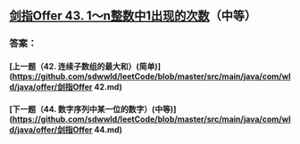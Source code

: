 ## [剑指Offer 43. 1～n整数中1出现的次数](https://leetcode-cn.com/problems/merge-two-sorted-lists/)（中等）





### 答案：



#### [上一题（42. 连续子数组的最大和）(简单)](https://github.com/sdwwld/leetCode/blob/master/src/main/java/com/wld/java/offer/剑指Offer 42.md)

#### [下一题（44. 数字序列中某一位的数字）(中等)](https://github.com/sdwwld/leetCode/blob/master/src/main/java/com/wld/java/offer/剑指Offer 44.md)